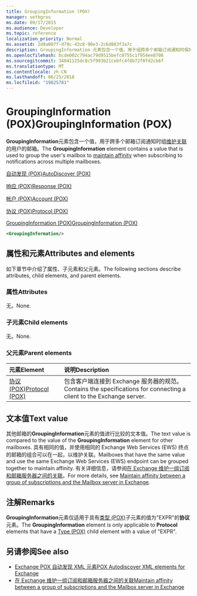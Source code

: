 ```yaml
---
title: GroupingInformation (POX)
manager: sethgros
ms.date: 09/17/2015
ms.audience: Developer
ms.topic: reference
localization_priority: Normal
ms.assetid: 2d8a007f-d79c-43c8-90e3-2c6d883f3a7c
description: GroupingInformation 元素包含一个值，用于组跨多个邮箱订阅通知时保持关联的用户的邮箱。
ms.openlocfilehash: bcde002c794ac79d9515befc0755c1f954ee8706
ms.sourcegitcommit: 34041125dc8c5f993b21cebfc4f8b72f0fd2cb6f
ms.translationtype: MT
ms.contentlocale: zh-CN
ms.lasthandoff: 06/25/2018
ms.locfileid: "19825781"
---
```

# <a name="groupinginformation-pox"></a><span data-ttu-id="0c104-103">GroupingInformation (POX)</span><span class="sxs-lookup"><span data-stu-id="0c104-103">GroupingInformation (POX)</span></span>

<span data-ttu-id="0c104-104">**GroupingInformation**元素包含一个值，用于跨多个邮箱订阅通知时组[维护关联](http://msdn.microsoft.com/library/1bda4094-88c3-4f61-9219-6ee70f6e81cf%28Office.15%29.aspx)的用户的邮箱。</span><span class="sxs-lookup"><span data-stu-id="0c104-104">The **GroupingInformation** element contains a value that is used to group the user's mailbox to [maintain affinity](http://msdn.microsoft.com/library/1bda4094-88c3-4f61-9219-6ee70f6e81cf%28Office.15%29.aspx) when subscribing to notifications across multiple mailboxes.</span></span> 
  
[<span data-ttu-id="0c104-105">自动发现 (POX)</span><span class="sxs-lookup"><span data-stu-id="0c104-105">AutoDiscover (POX)</span></span>](autodiscover-pox.md)
  
[<span data-ttu-id="0c104-106">响应 (POX)</span><span class="sxs-lookup"><span data-stu-id="0c104-106">Response (POX)</span></span>](response-pox.md)
  
[<span data-ttu-id="0c104-107">帐户 (POX)</span><span class="sxs-lookup"><span data-stu-id="0c104-107">Account (POX)</span></span>](account-pox.md)
  
[<span data-ttu-id="0c104-108">协议 (POX)</span><span class="sxs-lookup"><span data-stu-id="0c104-108">Protocol (POX)</span></span>](protocol-pox.md)
  
[<span data-ttu-id="0c104-109">GroupingInformation (POX)</span><span class="sxs-lookup"><span data-stu-id="0c104-109">GroupingInformation (POX)</span></span>](groupinginformation-pox.md)
  
```XML
<GroupingInformation/>
```

## <a name="attributes-and-elements"></a><span data-ttu-id="0c104-110">属性和元素</span><span class="sxs-lookup"><span data-stu-id="0c104-110">Attributes and elements</span></span>

<span data-ttu-id="0c104-111">如下章节中介绍了属性、子元素和父元素。</span><span class="sxs-lookup"><span data-stu-id="0c104-111">The following sections describe attributes, child elements, and parent elements.</span></span>
  
### <a name="attributes"></a><span data-ttu-id="0c104-112">属性</span><span class="sxs-lookup"><span data-stu-id="0c104-112">Attributes</span></span>

<span data-ttu-id="0c104-113">无。</span><span class="sxs-lookup"><span data-stu-id="0c104-113">None.</span></span>
  
### <a name="child-elements"></a><span data-ttu-id="0c104-114">子元素</span><span class="sxs-lookup"><span data-stu-id="0c104-114">Child elements</span></span>

<span data-ttu-id="0c104-115">无。</span><span class="sxs-lookup"><span data-stu-id="0c104-115">None.</span></span>
  
### <a name="parent-elements"></a><span data-ttu-id="0c104-116">父元素</span><span class="sxs-lookup"><span data-stu-id="0c104-116">Parent elements</span></span>

|<span data-ttu-id="0c104-117">**元素**</span><span class="sxs-lookup"><span data-stu-id="0c104-117">**Element**</span></span>|<span data-ttu-id="0c104-118">**说明**</span><span class="sxs-lookup"><span data-stu-id="0c104-118">**Description**</span></span>|
|:-----|:-----|
|[<span data-ttu-id="0c104-119">协议 (POX)</span><span class="sxs-lookup"><span data-stu-id="0c104-119">Protocol (POX)</span></span>](protocol-pox.md) <br/> |<span data-ttu-id="0c104-120">包含客户端连接到 Exchange 服务器的规范。</span><span class="sxs-lookup"><span data-stu-id="0c104-120">Contains the specifications for connecting a client to the Exchange server.</span></span>  <br/> |
   
## <a name="text-value"></a><span data-ttu-id="0c104-121">文本值</span><span class="sxs-lookup"><span data-stu-id="0c104-121">Text value</span></span>

<span data-ttu-id="0c104-122">其他邮箱的**GroupingInformation**元素的值进行比较的文本值。</span><span class="sxs-lookup"><span data-stu-id="0c104-122">The text value is compared to the value of the **GroupingInformation** element for other mailboxes.</span></span> <span data-ttu-id="0c104-123">具有相同的值，并使用相同的 Exchange Web Services (EWS) 终点的邮箱的组合可以在一起，以维护关联。</span><span class="sxs-lookup"><span data-stu-id="0c104-123">Mailboxes that have the same value and use the same Exchange Web Services (EWS) endpoint can be grouped together to maintain affinity.</span></span> <span data-ttu-id="0c104-124">有关详细信息，请参阅[在 Exchange 维护一组订阅和邮箱服务器之间的关联](http://msdn.microsoft.com/library/1bda4094-88c3-4f61-9219-6ee70f6e81cf%28Office.15%29.aspx)。</span><span class="sxs-lookup"><span data-stu-id="0c104-124">For more details, see [Maintain affinity between a group of subscriptions and the Mailbox server in Exchange](http://msdn.microsoft.com/library/1bda4094-88c3-4f61-9219-6ee70f6e81cf%28Office.15%29.aspx).</span></span>
  
## <a name="remarks"></a><span data-ttu-id="0c104-125">注解</span><span class="sxs-lookup"><span data-stu-id="0c104-125">Remarks</span></span>

<span data-ttu-id="0c104-126">**GroupingInformation**元素仅适用于具有[类型 (POX)](type-pox.md)子元素的值为"EXPR"的**协议**元素。</span><span class="sxs-lookup"><span data-stu-id="0c104-126">The **GroupingInformation** element is only applicable to **Protocol** elements that have a [Type (POX)](type-pox.md) child element with a value of "EXPR".</span></span> 
  
## <a name="see-also"></a><span data-ttu-id="0c104-127">另请参阅</span><span class="sxs-lookup"><span data-stu-id="0c104-127">See also</span></span>

- [<span data-ttu-id="0c104-128">Exchange POX 自动发现 XML 元素</span><span class="sxs-lookup"><span data-stu-id="0c104-128">POX Autodiscover XML elements for Exchange</span></span>](pox-autodiscover-xml-elements-for-exchange.md)
- [<span data-ttu-id="0c104-129">在 Exchange 维护一组订阅和邮箱服务器之间的关联</span><span class="sxs-lookup"><span data-stu-id="0c104-129">Maintain affinity between a group of subscriptions and the Mailbox server in Exchange</span></span>](http://msdn.microsoft.com/library/1bda4094-88c3-4f61-9219-6ee70f6e81cf%28Office.15%29.aspx)

